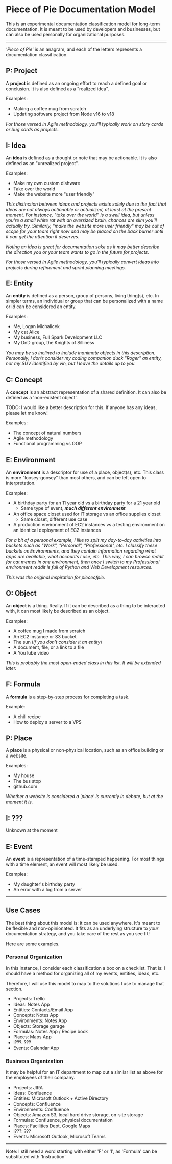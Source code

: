 # Piece of Pie Documentation Model

This is an experimental documentation classification model for long-term documentation. It is meant to be used by developers and businesses, but can also be used personally for organizational purposes.

---

*'Piece of Pie'* is an anagram, and each of the letters represents a documentation classification.

## P: Project
A **project** is defined as an ongoing effort to reach a defined goal or conclusion. It is also defined as a "realized idea".

Examples:
- Making a coffee mug from scratch
- Updating software project from Node v16 to v18

*For those versed in Agile methodology, you'll typically work on story cards or bug cards as projects.*

## I: Idea
An **idea** is defined as a thought or note that may be actionable. It is also defined as an "unrealized project".

Examples:
- Make my own custom dishware
- Take over the world
- Make the website more "user friendly"

*This distinction between ideas and projects exists solely due to the fact that ideas are not always actionable or actualized, at least at the present moment. For instance, "take over the world" is a swell idea, but unless you're a small white rat with an oversized brain, chances are slim you'll actually try. Similarly, "make the website more user friendly" may be out of scope for your team right now and may be placed on the back burner until it can get the attention it deserves.*

*Noting an idea is great for documentation sake as it may better describe the direction you or your team wants to go in the future for projects.*

*For those versed in Agile methodology, you'll typically convert ideas into projects during refinement and sprint planning meetings.*

## E: Entity
An **entity** is defined as a person, group of persons, living thing(s), etc. In simpler terms, an individual or group that can be personalized with a name or id can be considered an entity.

Examples:
- Me, Logan Michalicek
- My cat Alice
- My business, Full Spark Development LLC
- My DnD group, the Knights of Silliness

*You may be so inclined to include inanimate objects in this description. Personally, I don't consider my coding companion duck "Roger" an entity, nor my SUV identified by vin, but I leave the details up to you.*

## C: Concept
A **concept** is an abstract representation of a shared definition. It can also be defined as a 'non-existent object'.

TODO: I would like a better description for this. If anyone has any ideas, please let me know!

Examples:
- The concept of natural numbers
- Agile methodology
- Functional programming vs OOP

## E: Environment
An **environment** is a descriptor for use of a place, object(s), etc. This class is more "loosey-goosey" than most others, and can be left open to interpretation.

Examples:
- A birthday party for an 11 year old vs a birthday party for a 21 year old
  - Same type of event, ***much different environment***
- An office space closet used for IT storage vs an office supplies closet
  - Same closet, different use case
- A production environment of EC2 instances vs a testing environment on an identical deployment of EC2 instances

*For a bit of a personal example, I like to split my day-to-day activities into buckets such as "Work", "Personal", "Professional", etc. I classify these buckets as Environments, and they contain information regarding what apps are available, what accounts I use, etc. This way, I can browse reddit for cat memes in one environment, then once I switch to my Professional environment reddit is full of Python and Web Development resources.*

*This was the original inspiration for pieceofpie.*

## O: Object
An **object** is a thing. Really. If it can be described as a thing to be interacted with, it can most likely be described as an object.

Examples:
- A coffee mug I made from scratch
- An EC2 instance or S3 bucket
- The sun (*if you don't consider it an entity*)
- A document, file, or a link to a file
- A YouTube video

*This is probably the most open-ended class in this list. It will be extended later.*

## F: Formula
A **formula** is a step-by-step process for completing a task.

Example:
- A chili recipe
- How to deploy a server to a VPS

## P: Place
A **place** is a physical or non-physical location, such as an office building or a website.

Examples:
- My house
- The bus stop
- github.com

*Whether a website is considered a 'place' is currently in debate, but at the moment it is.*
## I: ???
Unknown at the moment

## E: Event
An **event** is a representation of a time-stamped happening. For most things with a time element, an event will most likely be used.

Examples:
- My daughter's birthday party
- An error with a log from a server

---

## Use Cases

The best thing about this model is: it can be used anywhere. It's meant to be flexible and non-opinionated. It fits as an underlying structure to *your* documentation strategy, and you take care of the rest as you see fit!

Here are some examples.

### Personal Organization
In this instance, I consider each classification a box on a checklist. That is: I should have a method for organizing all of my events, entities, ideas, etc.

Therefore, I will use this model to map to the solutions I use to manage that section.

- Projects: Trello
- Ideas: Notes App
- Entities: Contacts/Email App
- Concepts: Notes App
- Environments: Notes App
- Objects: Storage garage
- Formulas: Notes App / Recipe book
- Places: Maps App
- I???: ???
- Events: Calendar App

### Business Organization
It may be helpful for an IT department to map out a similar list as above for the employees of their company.

- Projects: JIRA
- Ideas: Confluence
- Entities: Microsoft Outlook + Active Directory
- Concepts: Confluence
- Environments: Confluence
- Objects: Amazon S3, local hard drive storage, on-site storage
- Formulas: Confluence, physical documentation
- Places: Facilities Dept, Google Maps
- I???: ???
- Events: Microsoft Outlook, Microsoft Teams

---

Note: I still need a word starting with either 'F' or 'I', as 'Formula' can be substituted with 'Instruction'